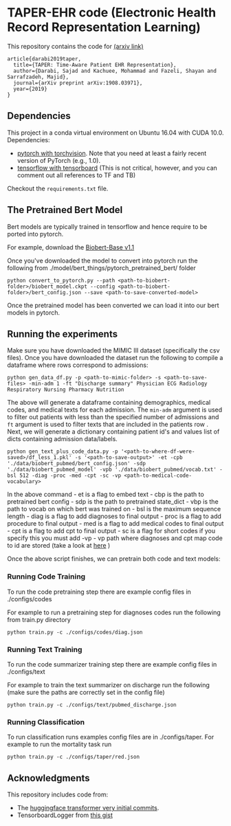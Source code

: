 # TAPER-EHR code (Electronic Health Record Representation Learning)
This repository contains the code for [(arxiv link)](https://arxiv.org/abs/1908.03971)

```
article{darabi2019taper,
  title={TAPER: Time-Aware Patient EHR Representation},
  author={Darabi, Sajad and Kachuee, Mohammad and Fazeli, Shayan and Sarrafzadeh, Majid},
  journal={arXiv preprint arXiv:1908.03971},
  year={2019}
}
```

## Dependencies

This project in a conda virtual environment on Ubuntu 16.04 with CUDA 10.0. Dependencies:
* [pytorch with torchvision](http://pytorch.org/). Note that you need at least a fairly recent version of PyTorch (e.g., 1.0). 
* [tensorflow with tensorboard](https://www.tensorflow.org/install/) (This is not critical, however, and you can comment out all references to TF and TB) 

Checkout the `requirements.txt` file.


## The Pretrained Bert Model

Bert models are typically trained in tensorflow and hence require to be ported into pytorch. 

For example, download the [Biobert-Base v1.1](https://github.com/naver/biobert-pretrained)

Once you've downloaded the model to convert into pytorch run the following from ./model/bert_things/pytorch_pretrained_bert/ folder

`python convert_to_pytorch.py --path <path-to-biobert-folder>/biobert_model.ckpt --config <path-to-biobert-folder>/bert_config.json --save <path-to-save-converted-model>`

Once the pretrained model has been converted we can load it into our bert models in pytorch. 

## Running the experiments

Make sure you have downloaded the MIMIC III dataset (specifically the csv files). Once you have downloaded the dataset
run the following to compile a dataframe where rows correspond to admissions:

`python gen_data_df.py -p <path-to-mimic-folder> -s <path-to-save-files> -min-adm 1 -ft "Discharge summary" Physician ECG Radiology Respiratory Nursing Pharmacy Nutrition`

The above will generate a dataframe containing demographics, medical codes, and medical texts for each admission. The `min-adm` argument is used to filter out patients with less than the specified number of admissions and `ft` argument is used to filter texts that are included in the patients row . Next, we will generate a dictionary containing patient id's and values list of dicts containing admission data/labels.

`python gen_text_plus_code_data.py -p '<path-to-where-df-were-saved>/df_less_1.pkl' -s '<path-to-save-output>' -et -cpb './data/biobert_pubmed/bert_config.json' -sdp './data/biobert_pubmed_model' -vpb './data/biobert_pubmed/vocab.txt' -bsl 512 -diag -proc -med -cpt -sc -vp <path-to-medical-code-vocabulary>`

In the above command 
    - et is a flag to embed text
    - cbp is the path to pretrained bert config
    - sdp is the path to pretrained state_dict
    - vbp is the path to vocab on which bert was trained on
    - bsl is the maximum sequence length
    - diag is a flag to add diagnoses to final output
    - proc is a flag to add procedure to final output
    - med is a flag to add medical codes to final output
    - cpt is a flag to add cpt to final output
    - sc is a flag for short codes if you specify this you must add -vp
    - vp path where diagnoses and cpt map code to id are stored (take a look at [here](https://github.com/sajaddarabi/HCUP-US-EHR) )

Once the above script finishes, we can pretrain both code and text models:


### Running Code Training

To run the code pretraining step there are example config files in ./configs/codes

For example to run a pretraining step for diagnoses codes run the following from train.py directory

`python train.py -c ./configs/codes/diag.json`


### Running Text Training

To run the code summarizer training step there are example config files in ./configs/text

For example to train the text summarizer on discharge run the following (make sure the paths are correctly set in the config file)

`python train.py -c ./configs/text/pubmed_discharge.json`


### Running Classification

To run classification runs examples config files are in ./configs/taper.
For example to run the mortality task run

`python train.py -c ./configs/taper/red.json`

## Acknowledgments

This repository includes code from:
* The [huggingface transformer very initial commits](https://github.com/huggingface/transformers).
* TensorboardLogger from [this gist](https://gist.github.com/gyglim/1f8dfb1b5c82627ae3efcfbbadb9f514) 
